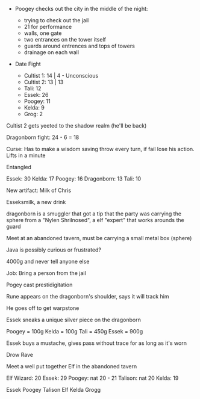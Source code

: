 - Poogey checks out the city in the middle of the night:
	- trying to check out the jail
	- 21 for performance
	- walls, one gate
	- two entrances on the tower itself
	- guards around entrences and tops of towers
	- drainage on each wall

- Date Fight
	- Cultist 1: 14 | 4 - Unconscious
	- Cultist 2: 13 | 13
	- Tali: 12
	- Essek: 26
	- Poogey: 11
	- Kelda: 9
	- Grog: 2

Cultist 2 gets yeeted to the shadow realm (he'll be back)

Dragonborn fight: 24 - 6 = 18

Curse: Has to make a wisdom saving throw every turn, if fail lose his action. Lifts in a minute

Entangled

Essek: 30
Kelda: 17
Poogey: 16
Dragonborn: 13
Tali: 10

New artifact: Milk of Chris

Esseksmilk, a new drink

dragonborn is a smuggler that got a tip that the party was carrying the sphere from a "Nylen Shrilnosed", a elf "expert" that works arounds the guard

Meet at an abandoned tavern, must be carrying a small metal box (sphere)

Java is possibly curious or frustrated?

4000g and never tell anyone else

Job: Bring a person from the jail

Pogey cast prestidigitation

Rune appears on the dragonborn's shoulder, says it will track him

He goes off to get warpstone

Essek sneaks a unique silver piece on the dragonborn

Poogey = 100g
Kelda = 100g
Tali = 450g
Essek = 900g

Essek buys a mustache, gives pass without trace for as long as it's worn

Drow Rave

Meet a well put together Elf in the abandoned tavern

Elf Wizard: 20
Essek: 29
Poogey: nat 20 - 21
Talison: nat 20
Kelda: 19

Essek
Poogey
Talison
Elf
Kelda
Grogg

